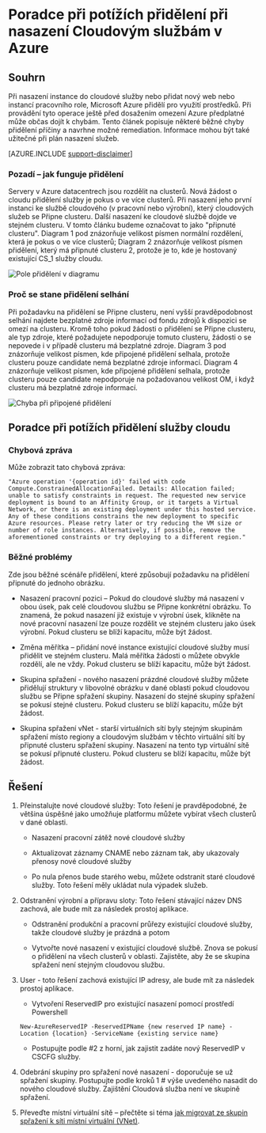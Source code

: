 <properties
    pageTitle="Poradce při potížích cloudové služby přidělení | Microsoft Azure"
    description="Poradce při potížích přidělení při nasazení Cloudovým službám v Azure"
    services="azure-service-management, cloud-services"
    documentationCenter=""
    authors="simonxjx"
    manager="felixwu"
    editor=""
    tags="top-support-issue"/>

<tags
    ms.service="cloud-services"
    ms.workload="na"
    ms.tgt_pltfrm="ibiza"
    ms.devlang="na"
    ms.topic="article"
    ms.date="10/12/2016"
    ms.author="v-six"/>



# <a name="troubleshooting-allocation-failure-when-you-deploy-cloud-services-in-azure"></a>Poradce při potížích přidělení při nasazení Cloudovým službám v Azure

## <a name="summary"></a>Souhrn
Při nasazení instance do cloudové služby nebo přidat nový web nebo instancí pracovního role, Microsoft Azure přidělí pro využití prostředků. Při provádění tyto operace ještě před dosažením omezení Azure předplatné může občas dojít k chybám. Tento článek popisuje některé běžné chyby přidělení příčiny a navrhne možné remediation. Informace mohou být také užitečné při plán nasazení služeb.

[AZURE.INCLUDE [support-disclaimer](../../includes/support-disclaimer.md)]

### <a name="background--how-allocation-works"></a>Pozadí – jak funguje přidělení
Servery v Azure datacentrech jsou rozdělit na clusterů. Nová žádost o cloudu přidělení služby je pokus o ve více clusterů. Při nasazení jeho první instanci ke službě cloudového (v pracovní nebo výrobní), který cloudových služeb se Připne clusteru. Další nasazení ke cloudové službě dojde ve stejném clusteru. V tomto článku budeme označovat to jako "připnuté clusteru". Diagram 1 pod znázorňuje velikost písmen normální rozdělení, která je pokus o ve více clusterů; Diagram 2 znázorňuje velikost písmen přidělení, který má připnuté clusteru 2, protože je to, kde je hostovaný existující CS_1 služby cloudu.

![Pole přidělení v diagramu](./media/cloud-services-allocation-failure/Allocation1.png)

### <a name="why-allocation-failure-happens"></a>Proč se stane přidělení selhání
Při požadavku na přidělení se Připne clusteru, není vyšší pravděpodobnost selhání najdete bezplatné zdroje informací od fondu zdrojů k dispozici se omezí na clusteru. Kromě toho pokud žádosti o přidělení se Připne clusteru, ale typ zdroje, které požadujete nepodporuje tomuto clusteru, žádosti o se nepovede i v případě clusteru má bezplatné zdroje. Diagram 3 pod znázorňuje velikost písmen, kde připojené přidělení selhala, protože clusteru pouze candidate nemá bezplatné zdroje informací. Diagram 4 znázorňuje velikost písmen, kde připojené přidělení selhala, protože clusteru pouze candidate nepodporuje na požadovanou velikost OM, i když clusteru má bezplatné zdroje informací.

![Chyba při připojené přidělení](./media/cloud-services-allocation-failure/Allocation2.png)

## <a name="troubleshooting-allocation-failure-for-cloud-services"></a>Poradce při potížích přidělení služby cloudu
### <a name="error-message"></a>Chybová zpráva
Může zobrazit tato chybová zpráva:

    "Azure operation '{operation id}' failed with code Compute.ConstrainedAllocationFailed. Details: Allocation failed; unable to satisfy constraints in request. The requested new service deployment is bound to an Affinity Group, or it targets a Virtual Network, or there is an existing deployment under this hosted service. Any of these conditions constrains the new deployment to specific Azure resources. Please retry later or try reducing the VM size or number of role instances. Alternatively, if possible, remove the aforementioned constraints or try deploying to a different region."

### <a name="common-issues"></a>Běžné problémy
Zde jsou běžné scénáře přidělení, které způsobují požadavku na přidělení připnuté do jednoho obrázku.

- Nasazení pracovní pozici – Pokud do cloudové služby má nasazení v obou úsek, pak celé cloudovou službu se Připne konkrétní obrázku.  To znamená, že pokud nasazení již existuje v výrobní úsek, klikněte na nové pracovní nasazení lze pouze rozdělit ve stejném clusteru jako úsek výrobní. Pokud clusteru se blíží kapacitu, může být žádost.

- Změna měřítka – přidání nové instance existující cloudové služby musí přidělit ve stejném clusteru.  Malá měřítka žádosti o můžete obvykle rozdělí, ale ne vždy. Pokud clusteru se blíží kapacitu, může být žádost.

- Skupina spřažení - nového nasazení prázdné cloudové služby můžete přidělují struktury v libovolné obrázku v dané oblasti pokud cloudovou službu se Připne spřažení skupiny. Nasazení do stejné skupiny spřažení se pokusí stejné clusteru. Pokud clusteru se blíží kapacitu, může být žádost.

- Skupina spřažení vNet - starší virtuálních sítí byly stejným skupinám spřažení místo regiony a cloudovým službám v těchto virtuální sítí by připnuté clusteru spřažení skupiny. Nasazení na tento typ virtuální sítě se pokusí připnuté clusteru. Pokud clusteru se blíží kapacitu, může být žádost.

## <a name="solutions"></a>Řešení

1. Přeinstalujte nové cloudové služby: Toto řešení je pravděpodobné, že většina úspěšné jako umožňuje platformu můžete vybírat všech clusterů v dané oblasti.

    - Nasazení pracovní zátěž nové cloudové služby  

    - Aktualizovat záznamy CNAME nebo záznam tak, aby ukazovaly přenosy nové cloudové služby

    - Po nula přenos bude starého webu, můžete odstranit staré cloudové služby. Toto řešení měly ukládat nula výpadek služeb.

2. Odstranění výrobní a přípravu sloty: Toto řešení stávající název DNS zachová, ale bude mít za následek prostoj aplikace.

    - Odstranění produkční a pracovní průřezy existující cloudové služby, takže cloudové služby je prázdná a potom

    - Vytvořte nové nasazení v existující cloudové službě. Znova se pokusí o přidělení na všech clusterů v oblasti. Zajistěte, aby že se skupina spřažení není stejným cloudovou službu.

3. User - toto řešení zachová existující IP adresy, ale bude mít za následek prostoj aplikace.  

    - Vytvoření ReservedIP pro existující nasazení pomocí prostředí Powershell

    ```
    New-AzureReservedIP -ReservedIPName {new reserved IP name} -Location {location} -ServiceName {existing service name}
    ```

    - Postupujte podle #2 z horní, jak zajistit zadáte nový ReservedIP v CSCFG služby.

4. Odebrání skupiny pro spřažení nové nasazení - doporučuje se už spřažení skupiny. Postupujte podle kroků 1 # výše uvedeného nasadit do nového cloudové služby. Zajištění Cloudová služba není ve skupině spřažení.

5. Převeďte místní virtuální sítě – přečtěte si téma [jak migrovat ze skupin spřažení k síti místní virtuální (VNet)](../virtual-network/virtual-networks-migrate-to-regional-vnet.md).
